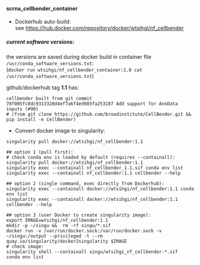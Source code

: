 #### scrna_cellbender_container

- Dockerhub auto-build:  
    see https://hub.docker.com/repository/docker/wtsihgi/nf_cellbender

##### current software versions:  
the versions are saved during docker build in container file `/usr/conda_software_versions.txt`:  
(`docker run wtsihgi/nf_cellbender_container:1.0 cat /usr/conda_software_versions.txt`)

github/dockerhub tag **1.1** has:
```
cellbender built from git commit 78f005fc8dc9313328d4ef7a6f4ed985fa253187 Add support for AnnData inputs (#90)
# (from git clone https://github.com/broadinstitute/CellBender.git && pip install -e CellBender)
```

- Convert docker image to singularity:

```
singularity pull docker://wtsihgi/nf_cellbender:1.1

## option 1 (pull first):
# check conda env is loaded by default (requires --containall):
singularity pull docker://wtsihgi/nf_cellbender:1.1
singularity exec --containall nf_cellbender_1.1.sif conda env list
singularity exec --containall nf_cellbender:1.1 cellbender --help

## option 2 (single command, exec directly from Dockerhub):
singularity exec --containall docker://wtsihgi/nf_cellbender:1.1 conda env list
singularity exec --containall docker://wtsihgi/nf_cellbender:1.1 cellbender --help

## option 3 (user Docker to create singularity image):
export IMAGE=wtsihgi/nf_cellbender:1.1
mkdir -p ~/singu &&  rm -rf singu/*.sif
docker run -v /var/run/docker.sock:/var/run/docker.sock -v ~/singu:/output --privileged -t --rm quay.io/singularity/docker2singularity $IMAGE
# check image:
singularity shell --containall singu/wtsihgi_nf_cellbender-*.sif  conda env list
```

